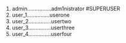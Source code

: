 1. admin................adm1nistrator  #SUPERUSER
2. user_1...............userone
3. user_2...............usertwo
4. user_3...............userthree
5. user_4...............userfour